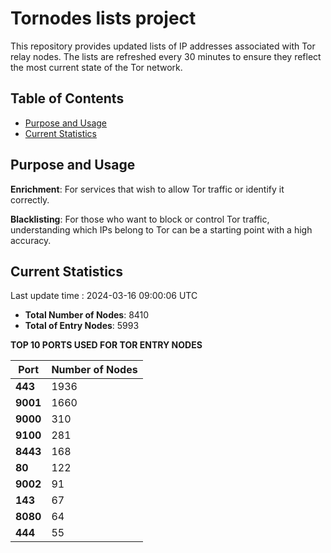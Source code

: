 # Tornodes lists project

This repository provides updated lists of IP addresses associated with Tor relay nodes. The lists are refreshed every 30 minutes to ensure they reflect the most current state of the Tor network.

## Table of Contents

- [Purpose and Usage](#purpose-and-usage)
- [Current Statistics](#current-statistics)


## Purpose and Usage

**Enrichment**: For services that wish to allow Tor traffic or identify it correctly.

**Blacklisting**: For those who want to block or control Tor traffic, understanding which IPs belong to Tor can be a starting point with a high accuracy.

## Current Statistics

Last update time : 2024-03-16 09:00:06 UTC

- **Total Number of Nodes**: 8410
- **Total of Entry Nodes**: 5993

**TOP 10 PORTS USED FOR TOR ENTRY NODES**

| **Port** | **Number of Nodes** |
|------|-----------------|
| **443**   | 1936  |
| **9001**   | 1660  |
| **9000**   | 310  |
| **9100**   | 281  |
| **8443**   | 168  |
| **80**   | 122  |
| **9002**   | 91  |
| **143**   | 67  |
| **8080**   | 64  |
| **444**   | 55  |

